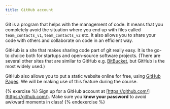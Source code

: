 ```yaml
---
title: GitHub account
---
```


Git is a program that helps with the management of code. It means that you completely avoid the situation where you end up with files called `team_contacts_v1`, `team_contacts_v2` etc. It also allows you to share your code with others and collaborate on code in an efficient way.

GitHub is a site that makes sharing code part of git really easy. It is the go-to choice both for startups and open-source software projects. (There are several other sites that are similar to GitHub e.g. [BitBucket](https://bitbucket.org), but GitHub is the most widely used.)

GitHub also allows you to put a static website online for free, using [GitHub Pages](http://pages.github.com/). We will be making use of this feature during the course.

{% exercise %}
Sign up for a GitHub account at [https://github.com/](https://github.com/). Make sure you **know your password** to avoid awkward moments in class!
{% endexercise %}

